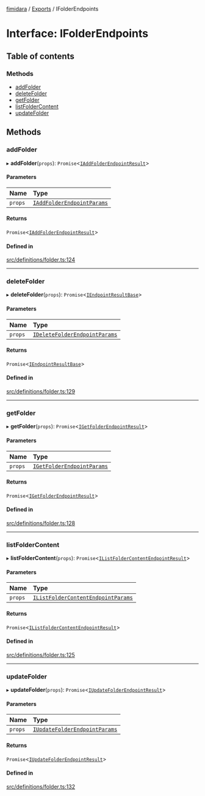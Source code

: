 [fimidara](../README.md) / [Exports](../modules.md) / IFolderEndpoints

# Interface: IFolderEndpoints

## Table of contents

### Methods

- [addFolder](IFolderEndpoints.md#addfolder)
- [deleteFolder](IFolderEndpoints.md#deletefolder)
- [getFolder](IFolderEndpoints.md#getfolder)
- [listFolderContent](IFolderEndpoints.md#listfoldercontent)
- [updateFolder](IFolderEndpoints.md#updatefolder)

## Methods

### addFolder

▸ **addFolder**(`props`): `Promise`<[`IAddFolderEndpointResult`](IAddFolderEndpointResult.md)\>

#### Parameters

| Name | Type |
| :------ | :------ |
| `props` | [`IAddFolderEndpointParams`](IAddFolderEndpointParams.md) |

#### Returns

`Promise`<[`IAddFolderEndpointResult`](IAddFolderEndpointResult.md)\>

#### Defined in

[src/definitions/folder.ts:124](https://github.com/softkave/files-js/blob/852341e/src/definitions/folder.ts#L124)

___

### deleteFolder

▸ **deleteFolder**(`props`): `Promise`<[`IEndpointResultBase`](IEndpointResultBase.md)\>

#### Parameters

| Name | Type |
| :------ | :------ |
| `props` | [`IDeleteFolderEndpointParams`](IDeleteFolderEndpointParams.md) |

#### Returns

`Promise`<[`IEndpointResultBase`](IEndpointResultBase.md)\>

#### Defined in

[src/definitions/folder.ts:129](https://github.com/softkave/files-js/blob/852341e/src/definitions/folder.ts#L129)

___

### getFolder

▸ **getFolder**(`props`): `Promise`<[`IGetFolderEndpointResult`](IGetFolderEndpointResult.md)\>

#### Parameters

| Name | Type |
| :------ | :------ |
| `props` | [`IGetFolderEndpointParams`](IGetFolderEndpointParams.md) |

#### Returns

`Promise`<[`IGetFolderEndpointResult`](IGetFolderEndpointResult.md)\>

#### Defined in

[src/definitions/folder.ts:128](https://github.com/softkave/files-js/blob/852341e/src/definitions/folder.ts#L128)

___

### listFolderContent

▸ **listFolderContent**(`props`): `Promise`<[`IListFolderContentEndpointResult`](IListFolderContentEndpointResult.md)\>

#### Parameters

| Name | Type |
| :------ | :------ |
| `props` | [`IListFolderContentEndpointParams`](IListFolderContentEndpointParams.md) |

#### Returns

`Promise`<[`IListFolderContentEndpointResult`](IListFolderContentEndpointResult.md)\>

#### Defined in

[src/definitions/folder.ts:125](https://github.com/softkave/files-js/blob/852341e/src/definitions/folder.ts#L125)

___

### updateFolder

▸ **updateFolder**(`props`): `Promise`<[`IUpdateFolderEndpointResult`](IUpdateFolderEndpointResult.md)\>

#### Parameters

| Name | Type |
| :------ | :------ |
| `props` | [`IUpdateFolderEndpointParams`](IUpdateFolderEndpointParams.md) |

#### Returns

`Promise`<[`IUpdateFolderEndpointResult`](IUpdateFolderEndpointResult.md)\>

#### Defined in

[src/definitions/folder.ts:132](https://github.com/softkave/files-js/blob/852341e/src/definitions/folder.ts#L132)
